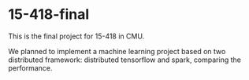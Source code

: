 # 15-418-final
This is the final project for 15-418 in CMU.

We planned to implement a machine learning project based on two distributed framework: distributed tensorflow and spark, comparing the performance.